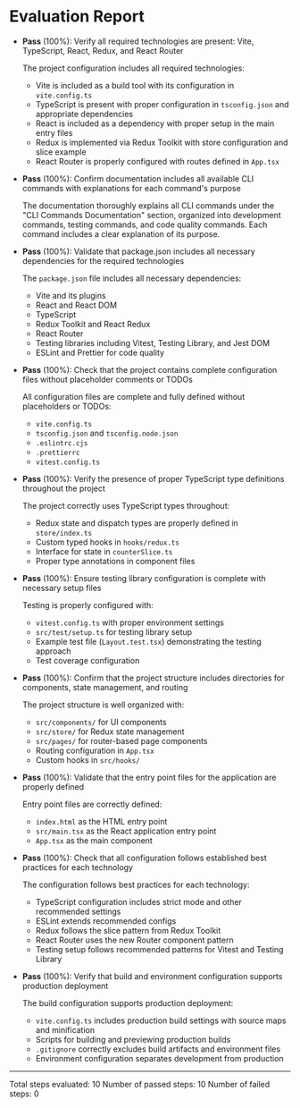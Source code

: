 # Evaluation Report

- **Pass** (100%): Verify all required technologies are present: Vite, TypeScript, React, Redux, and React Router
  
  The project configuration includes all required technologies:
  - Vite is included as a build tool with its configuration in `vite.config.ts`
  - TypeScript is present with proper configuration in `tsconfig.json` and appropriate dependencies
  - React is included as a dependency with proper setup in the main entry files
  - Redux is implemented via Redux Toolkit with store configuration and slice example
  - React Router is properly configured with routes defined in `App.tsx`

- **Pass** (100%): Confirm documentation includes all available CLI commands with explanations for each command's purpose
  
  The documentation thoroughly explains all CLI commands under the "CLI Commands Documentation" section, organized into development commands, testing commands, and code quality commands. Each command includes a clear explanation of its purpose.

- **Pass** (100%): Validate that package.json includes all necessary dependencies for the required technologies
  
  The `package.json` file includes all necessary dependencies:
  - Vite and its plugins
  - React and React DOM
  - TypeScript
  - Redux Toolkit and React Redux
  - React Router
  - Testing libraries including Vitest, Testing Library, and Jest DOM
  - ESLint and Prettier for code quality

- **Pass** (100%): Check that the project contains complete configuration files without placeholder comments or TODOs
  
  All configuration files are complete and fully defined without placeholders or TODOs:
  - `vite.config.ts`
  - `tsconfig.json` and `tsconfig.node.json`
  - `.eslintrc.cjs`
  - `.prettierrc`
  - `vitest.config.ts`

- **Pass** (100%): Verify the presence of proper TypeScript type definitions throughout the project
  
  The project correctly uses TypeScript types throughout:
  - Redux state and dispatch types are properly defined in `store/index.ts`
  - Custom typed hooks in `hooks/redux.ts`
  - Interface for state in `counterSlice.ts`
  - Proper type annotations in component files

- **Pass** (100%): Ensure testing library configuration is complete with necessary setup files
  
  Testing is properly configured with:
  - `vitest.config.ts` with proper environment settings
  - `src/test/setup.ts` for testing library setup
  - Example test file (`Layout.test.tsx`) demonstrating the testing approach
  - Test coverage configuration

- **Pass** (100%): Confirm that the project structure includes directories for components, state management, and routing
  
  The project structure is well organized with:
  - `src/components/` for UI components
  - `src/store/` for Redux state management
  - `src/pages/` for router-based page components
  - Routing configuration in `App.tsx`
  - Custom hooks in `src/hooks/`

- **Pass** (100%): Validate that the entry point files for the application are properly defined
  
  Entry point files are correctly defined:
  - `index.html` as the HTML entry point
  - `src/main.tsx` as the React application entry point
  - `App.tsx` as the main component

- **Pass** (100%): Check that all configuration follows established best practices for each technology
  
  The configuration follows best practices for each technology:
  - TypeScript configuration includes strict mode and other recommended settings
  - ESLint extends recommended configs
  - Redux follows the slice pattern from Redux Toolkit
  - React Router uses the new Router component pattern
  - Testing setup follows recommended patterns for Vitest and Testing Library

- **Pass** (100%): Verify that build and environment configuration supports production deployment
  
  The build configuration supports production deployment:
  - `vite.config.ts` includes production build settings with source maps and minification
  - Scripts for building and previewing production builds
  - `.gitignore` correctly excludes build artifacts and environment files
  - Environment configuration separates development from production

---

Total steps evaluated: 10
Number of passed steps: 10
Number of failed steps: 0
